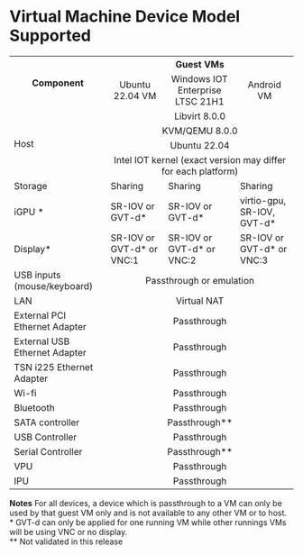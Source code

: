 # Virtual Machine Device Model Supported

<table>
    <tr><th rowspan="2">Component</th><th colspan="4">Guest VMs</th></tr>
    <tr><td align="center">Ubuntu 22.04 VM</td><td align="center">Windows IOT Enterprise LTSC 21H1</td><td align="center">Android VM</td></tr>
    <tr><td rowspan="4"> Host </td><td colspan="3" align="center">Libvirt 8.0.0</td></tr>
    <tr><td class="centre" colspan="3" align="center">KVM/QEMU 8.0.0</td></tr>
    <tr><td colspan="3" align="center">Ubuntu 22.04</td></tr>
    <tr><td colspan="3" align="center">Intel IOT kernel (exact version may differ for each platform)</td></tr>
    <tr><td>Storage</td><td>Sharing</td><td>Sharing</td><td>Sharing</td></tr>
    <tr><td>iGPU *</td><td>SR-IOV or GVT-d*</td><td>SR-IOV or GVT-d*</td><td>virtio-gpu, SR-IOV, GVT-d*</td></tr>
    <tr><td>Display*</td><td>SR-IOV or GVT-d* or VNC:1</td><td>SR-IOV or GVT-d* or VNC:2</td><td>SR-IOV or GVT-d* or VNC:3</td></tr>
    <tr><td>USB inputs (mouse/keyboard)</td><td colspan="3" align="center">Passthrough or emulation</td></td></tr>
    <tr><td>LAN</td><td colspan="3" align="center">Virtual NAT</td></tr>
    <tr><td>External PCI Ethernet Adapter</td><td colspan="3" align="center">Passthrough</td></tr>
    <tr><td>External USB Ethernet Adapter</td><td colspan="3" align="center">Passthrough</td></tr>
    <tr><td>TSN i225 Ethernet Adapter</td><td colspan="3" align="center">Passthrough</td></tr>
    <tr><td>Wi-fi</td><td colspan="3" align="center">Passthrough</td></tr>
    <tr><td>Bluetooth</td><td colspan="3" align="center">Passthrough</td></tr>
    <tr><td>SATA controller</td><td colspan="3" align="center">Passthrough**</td></tr>
    <tr><td>USB Controller</td><td colspan="3" align="center">Passthrough</td></tr>
    <tr><td>Serial Controller</td><td colspan="3" align="center">Passthrough**</td></tr>
    <tr><td>VPU</td><td colspan="3" align="center">Passthrough</td></tr>
    <tr><td>IPU</td><td colspan="3" align="center">Passthrough</td></tr>
</table>

**Notes**
For all devices, a device which is passthrough to a VM can only be used by that guest VM only and is not available to any other VM or to host.
</br>\* GVT-d can only be applied for one running VM while other runnings VMs will be using VNC or no display.
</br>\*\* Not validated in this release
